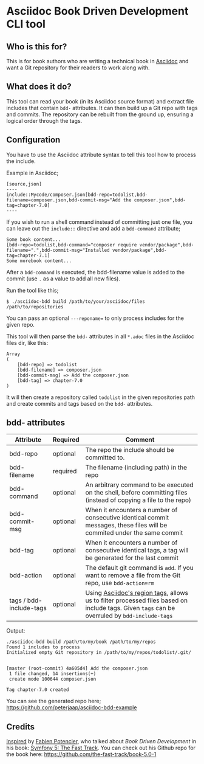 # Asciidoc Book Driven Development CLI tool

## Who is this for?
This is for book authors who are writing a technical book in [Asciidoc](http://asciidoc.org/) and want a Git repository for their readers to work along with.

## What does it do?
This tool can read your book (in its Asciidoc source format) and extract file includes that contain `bdd-` attributes. It can then build up a Git repo with tags and commits. The repository can be rebuilt from the ground up, ensuring a logical order through the tags.

## Configuration
You have to use the Asciidoc attribute syntax to tell this tool how to process the include.

Example in Asciidoc;

```
[source,json]
----
include::Mycode/composer.json[bdd-repo=todolist,bdd-filename=composer.json,bdd-commit-msg="Add the composer.json",bdd-tag=chapter-7.0]
----
```

If you wish to run a shell command instead of committing just one file, you can leave out the `include::` directive and add a `bdd-command` attribute;

```
Some book content...
[bdd-repo=todolist,bdd-command="composer require vendor/package",bdd-filename=".",bdd-commit-msg="Installed vendor/package",bdd-tag=chapter-7.1]
Some morebook content...
```

After a `bdd-command` is executed, the bdd-filename value is added to the commit (use `.` as a value to add all new files).

Run the tool like this;

```
$ ./asciidoc-bdd build /path/to/your/asciidoc/files /path/to/repositories
```

You can pass an optional `---reponame=` to only process includes for the given repo.

This tool will then parse the `bdd-` attributes in all `*.adoc` files in the Asciidoc files dir, like this:

```
Array                                             
(                                                                                                                    
    [bdd-repo] => todolist
    [bdd-filename] => composer.json
    [bdd-commit-msg] => Add the composer.json
    [bdd-tag] => chapter-7.0                                                            
)  
```

It will then create a repository called `todolist` in the given repositories path and create commits and tags based on the `bdd-` attributes. 

## bdd- attributes
| Attribute  | Required  | Comment |
|---|---|---|
| bdd-repo  | optional  | The repo the include should be committed to. |
| bdd-filename  | required  | The filename (including path) in the repo |
| bdd-command | optional | An arbitrary command to be executed on the shell, before committing files (instead of copying a file to the repo) | 
| bdd-commit-msg  | optional  | When it encounters a number of consecutive identical commit messages, these files will be commited under the same commit  |
| bdd-tag  | optional  |  When it encounters a number of consecutive identical tags, a tag will be generated for the last commit |
| bdd-action | optional | The default git command is `add`. If you want to remove a file from the Git repo, use `bdd-action=rm` | 
| tags / bdd-include-tags | optional | Using [Asciidoc's region tags](https://github.com/asciidoctor/asciidoctor.org/blob/master/docs/_includes/include-lines-tags.adoc#by-tagged-regions), allows us to filter processed files based on include tags. Given `tags` can be overruled by `bdd-include-tags` | 

Output:

```
./asciidoc-bdd build /path/to/my/book /path/to/my/repos                                                             
Found 1 includes to process                                                             
Initialized empty Git repository in /path/to/my/repos/todolist/.git/
                                                                                        
                                                                                        
[master (root-commit) 4a605d4] Add the composer.json                                                                                                                             
 1 file changed, 14 insertions(+)
 create mode 100644 composer.json    
                                            
Tag chapter-7.0 created                                           
```

You can see the generated repo here; https://github.com/peterjaap/asciidoc-bdd-example

## Credits
[Inspired](https://twitter.com/PeterJaap/status/1251486796258652160) by [Fabien Potencier](https://twitter.com/fabot), who talked about _Book Driven Development_ in his book: [Symfony 5: The Fast Track](https://symfony.com/book). You can check out his Github repo for the book here: https://github.com/the-fast-track/book-5.0-1

